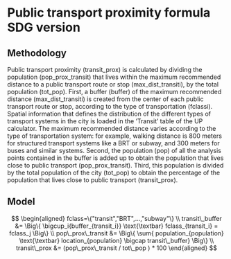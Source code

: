 # Public transport proximity formula SDG version

## Methodology

Public transport proximity (transit_prox) is calculated by dividing the population (pop_prox_transit) that lives within the maximum recommended distance to a public transport route or stop (max_dist_transiti), by the total population (tot_pop).
First, a buffer (buffer) of the maximum recommended distance (max_dist_transiti) is created from the center of each public transport route or stop, according to the type of transportation (fclassi). Spatial information that defines the distribution of the different types of transport systems in the city is loaded in the ‘Transit’ table of the UP calculator. The maximum recommended distance varies according to the type of transportation system: for example, walking distance is 800 meters for structured transport systems like a BRT or subway, and 300 meters for buses and similar systems.
Second, the population (pop) of all the analysis points contained in the buffer is added up to obtain the population that lives close to public transport (pop_prox_transit).
Third, this population is divided by the total population of the city (tot_pop) to obtain the percentage of the population that lives close to public transport (transit_prox).

## Model

```math

\begin{aligned}

fclass=\{"transit","BRT",...,"subway"\}

\\

transit\_buffer &= \Big\{ \bigcup_i{buffer_{transit_i}} \text{\textbar} fclass_{transit_i} = fclass_j \Big\}

\\

pop\_prox\_transit &= \Big\{ \sum{ population_{population} \text{\textbar} location_{population} \bigcap transit\_buffer} \Big\}

\\

transit\_prox &= (pop\_prox\_transit  / tot\_pop ) * 100

\end{aligned}

```
